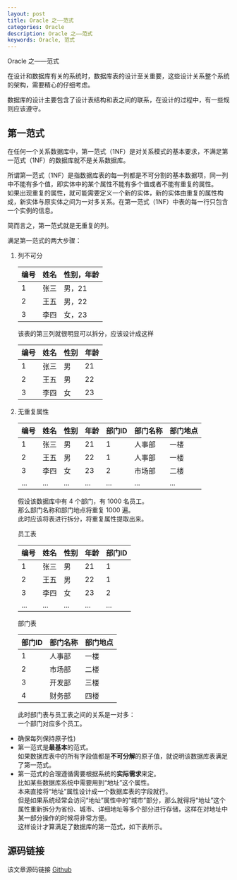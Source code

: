 ```yaml
---
layout: post
title: Oracle 之——范式
categories: Oracle
description: Oracle 之——范式
keywords: Oracle, 范式
---
```


Oracle 之——范式

在设计和数据库有关的系统时，数据库表的设计至关重要，这些设计关系整个系统的架构，需要精心的仔细考虑。

数据库的设计主要包含了设计表结构和表之间的联系，在设计的过程中，有一些规则应该遵守。

## 第一范式
在任何一个关系数据库中，第一范式（1NF）是对关系模式的基本要求，不满足第一范式（1NF）的数据库就不是关系数据库。

所谓第一范式（1NF）是指数据库表的每一列都是不可分割的基本数据项，同一列中不能有多个值，即实体中的某个属性不能有多个值或者不能有重复的属性。<br>
如果出现重复的属性，就可能需要定义一个新的实体，新的实体由重复的属性构成，新实体与原实体之间为一对多关系。在第一范式（1NF）中表的每一行只包含一个实例的信息。

简而言之，第一范式就是无重复的列。

满足第一范式的两大步骤：
1. 列不可分<br>
	
	| 编号 | 姓名 | 性别，年龄 |
	| ------ | ------ | --------------- | 
	| 1 | 张三 | 男，21 |
	| 2 | 王五 | 男，22 |
	| 3 | 李四 | 女，23 |
	
	该表的第三列就很明显可以拆分，应该设计成这样
	
	| 编号 | 姓名 | 性别 | 年龄 |
	| ---- | ---- | ---- | ---- |
	| 1 | 张三 | 男 | 21 |
	| 2 | 王五 | 男 | 22 |
	| 3 | 李四 | 女 | 23 |
	
2. 无重复属性

	| 编号 | 姓名 | 性别 | 年龄 | 部门ID | 部门名称 | 部门地点 |
	| ---- | ---- | ---- | ---- | ---- | ---- | ---- |
	| 1 | 张三 | 男 | 21 | 1 | 人事部 | 一楼 |
	| 2 | 王五 | 男 | 22 | 1 | 人事部 | 一楼 |
	| 3 | 李四 | 女 | 23 | 2 | 市场部 | 二楼 |
	| ... | ... | ... | ... | ... | ... | ... |
	
	假设该数据库中有 4 个部门，有 1000 名员工。<br>
	那么部门名称和部门地点将重复 1000 遍。<br>
	此时应该将表进行拆分，将重复属性提取出来。
	
	员工表
	
	| 编号 | 姓名 | 性别 | 年龄 | 部门ID |
	| ---- | ---- | ---- | ---- | ---- |
	| 1 | 张三 | 男 | 21 | 1 |
	| 2 | 王五 | 男 | 22 | 1 |
	| 3 | 李四 | 女 | 23 | 2 |
	| ... | ... | ... | ... | ... |
	
	部门表
	
	| 部门ID | 部门名称 | 部门地点 |
	| ---- | ---- | ---- |
	| 1 | 人事部 | 一楼 |
	| 2 | 市场部 | 二楼 |
	| 3 | 开发部 | 三楼 |
	| 4 | 财务部 | 四楼 |
	
	此时部门表与员工表之间的关系是一对多：<br>
	一个部门对应多个员工。
	
	
	
	
	
- 确保每列保持原子性) 
- 第一范式是**最基本**的范式。<br>
	如果数据库表中的所有字段值都是**不可分解**的原子值，就说明该数据库表满足了第一范式。 
- 第一范式的合理遵循需要根据系统的**实际需求**来定。<br>
	比如某些数据库系统中需要用到“地址”这个属性。<br>
	本来直接将“地址”属性设计成一个数据库表的字段就行。<br>
	但是如果系统经常会访问“地址”属性中的“城市”部分，那么就得将“地址”这个属性重新拆分为省份、城市、详细地址等多个部分进行存储，这样在对地址中某一部分操作的时候将非常方便。<br>
	这样设计才算满足了数据库的第一范式，如下表所示。


## 源码链接
该文章源码链接 [Github](url)